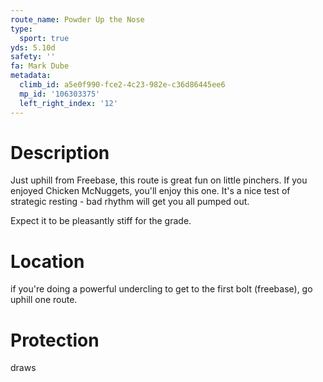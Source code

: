 ```yaml
---
route_name: Powder Up the Nose
type:
  sport: true
yds: 5.10d
safety: ''
fa: Mark Dube
metadata:
  climb_id: a5e0f990-fce2-4c23-982e-c36d86445ee6
  mp_id: '106303375'
  left_right_index: '12'
---
```

# Description
Just uphill from Freebase, this route is great fun on little pinchers.  If you enjoyed Chicken McNuggets, you'll enjoy this one.  It's a nice test of strategic resting - bad rhythm will get you all pumped out.

Expect it to be pleasantly stiff for the grade.

# Location
if you're doing a powerful undercling to get to the first bolt (freebase), go uphill one route.

# Protection
draws

